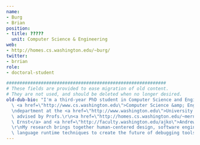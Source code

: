 ```yaml
---
name:
- Burg
- Brian
position:
- title: ?????
  unit: Computer Science & Engineering
web:
- http://homes.cs.washington.edu/~burg/
twitter:
- brrian
role:
- doctoral-student

############################################################
# These fields are provided to ease migration of old content.
# They are not used, and should be deleted when no longer desired.
old-dub-bio: "I'm a third-year PhD student in Computer Science and Engineering and\
  \ <a href=\"http://www.cs.washington.edu\">Computer Science &amp; Engineering</a>\r\
  \ndepartment at the <a href=\"http://www.washington.edu\">University of Washington</a>\
  \ advised by Profs.\r\n<a href=\"http://homes.cs.washington.edu/~mernst/\">Michael\
  \ Ernst</a> and <a href=\"http://faculty.washington.edu/ajko\">Andrew Ko</a>.\r\n\
  \r\nMy research brings together human-centered design, software engineering, and\
  \ language runtime techniques to create the future of debugging tools."
---
```

